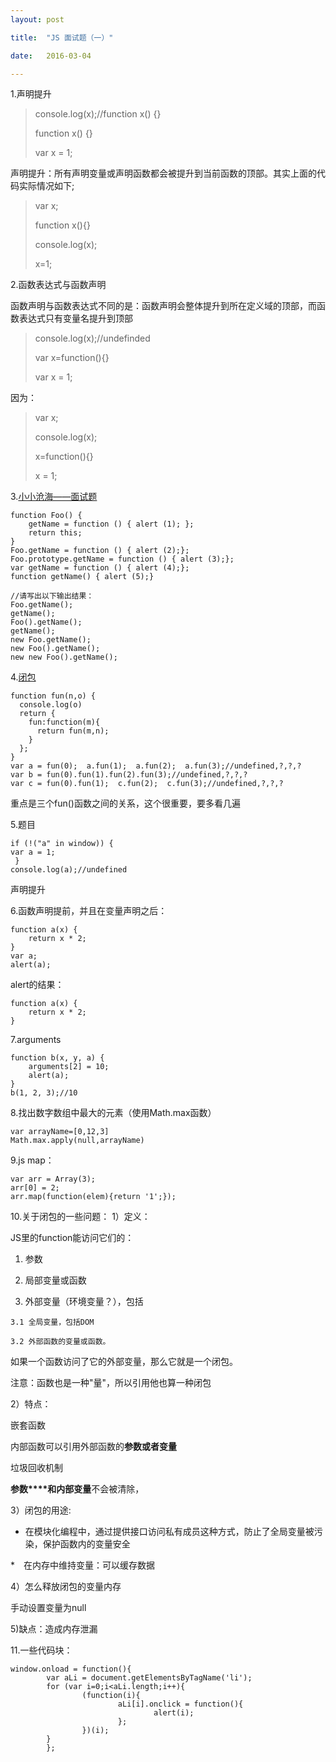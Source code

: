 ```yaml
---
layout: post

title:  "JS 面试题（一）"

date:   2016-03-04

---
```


1.声明提升

> console.log(x);//function x() {}
> 
> function x() {}
> 
> var x = 1; 

 声明提升：所有声明变量或声明函数都会被提升到当前函数的顶部。其实上面的代码实际情况如下;
> var x;
> 
> function x(){}
> 
> console.log(x);
> 
> x=1;

2.函数表达式与函数声明

 函数声明与函数表达式不同的是：函数声明会整体提升到所在定义域的顶部，而函数表达式只有变量名提升到顶部

>  console.log(x);//undefinded
> 
>  var x=function(){}
>  
>  var x = 1;

因为：
>  var x;
>  
>  console.log(x);
>  
>  x=function(){}
>  
>  x = 1;

3.[小小沧海——面试题](http://mp.weixin.qq.com/s?plg_nld=1&plg_auth=1&plg_nld=1&plg_dev=1&plg_uin=1&plg_usr=1&plg_vkey=1&plg_nld=1&scene=0&plg_uin=1&mid=402287118&plg_auth=1&plg_dev=1&sn=061815e160e8394af0ac15c31aa0f809&plg_nld=1&idx=1&__biz=MzAxODE2MjM1MA%3D%3D&plg_usr=1&plg_vkey=1#wechat_redirect)

	function Foo() {
	    getName = function () { alert (1); };
	    return this;
	}
	Foo.getName = function () { alert (2);};
	Foo.prototype.getName = function () { alert (3);};
	var getName = function () { alert (4);};
	function getName() { alert (5);}
	 
	//请写出以下输出结果：
	Foo.getName();
	getName();
	Foo().getName();
	getName();
	new Foo.getName();
	new Foo().getName();
	new new Foo().getName();

4.[闭包](http://web.jobbole.com/84328/)

	function fun(n,o) {
	  console.log(o)
	  return {
	    fun:function(m){
	      return fun(m,n);
	    }
	  };
	}
	var a = fun(0);  a.fun(1);  a.fun(2);  a.fun(3);//undefined,?,?,?
	var b = fun(0).fun(1).fun(2).fun(3);//undefined,?,?,?
	var c = fun(0).fun(1);  c.fun(2);  c.fun(3);//undefined,?,?,?

重点是三个fun()函数之间的关系，这个很重要，要多看几遍



5.题目
		
	if (!("a" in window)) {
	var a = 1;
	 }
	console.log(a);//undefined  
  声明提升

6.函数声明提前，并且在变量声明之后： 
   
    function a(x) {
        return x * 2;
    }
    var a;
    alert(a);

alert的结果：

    function a(x) {
        return x * 2;
    }
7.arguments

	function b(x, y, a) {
	    arguments[2] = 10;
	    alert(a);
	}
	b(1, 2, 3);//10

8.找出数字数组中最大的元素（使用Math.max函数）

    var arrayName=[0,12,3]
	Math.max.apply(null,arrayName)

9.js map：

	var arr = Array(3);
	arr[0] = 2;
	arr.map(function(elem){return '1';});

10.关于闭包的一些问题：
1）定义：

  JS里的function能访问它们的：

  1. 参数

  2. 局部变量或函数

  3. 外部变量（环境变量？），包括

    3.1 全局变量，包括DOM

    3.2 外部函数的变量或函数。

  
 如果一个函数访问了它的外部变量，那么它就是一个闭包。


 注意：函数也是一种"量"，所以引用他也算一种闭包

2）特点：

   嵌套函数

   内部函数可以引用外部函数的**参数或者变量**

   垃圾回收机制

   **参数****和内部变量**不会被清除，

3）闭包的用途:
 
 * 在模块化编程中，通过提供接口访问私有成员这种方式，防止了全局变量被污染，保护函数内的变量安全

 *　在内存中维持变量：可以缓存数据

4）怎么释放闭包的变量内存
 
  手动设置变量为null

5)缺点：造成内存泄漏

11.一些代码块：

    window.onload = function(){
            var aLi = document.getElementsByTagName('li');
            for (var i=0;i<aLi.length;i++){
                    (function(i){
                            aLi[i].onclick = function(){
                                    alert(i);
                            };
                    })(i);
            }
            };
 





